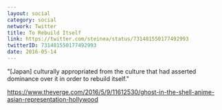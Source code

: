 ```yaml
---
layout: social
category: social
network: Twitter
title: To Rebuild Itself
link: https://twitter.com/steinea/status/731481550177492993
twitterID: 731481550177492993
date: 2016-05-14
---
```


"[Japan] culturally appropriated from the culture that had asserted dominance over it in order to rebuild itself."

<https://www.theverge.com/2016/5/9/11612530/ghost-in-the-shell-anime-asian-representation-hollywood>
